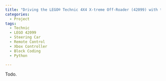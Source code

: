 ```yaml
---
title: "Driving the LEGO® Technic 4X4 X-treme Off-Roader (42099) with the Xbox Controller"
categories:
  - Project
tags:
  - Technic
  - LEGO 42099
  - Steering Car
  - Remote Control
  - Xbox Controller
  - Block Coding
  - Python
  
---
```


Todo.
